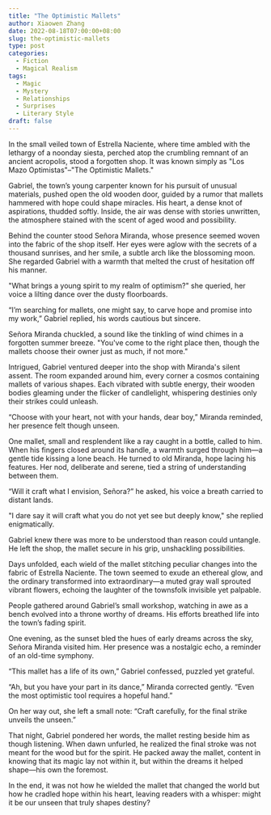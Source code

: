 ```yaml
---
title: "The Optimistic Mallets"
author: Xiaowen Zhang
date: 2022-08-18T07:00:00+08:00
slug: the-optimistic-mallets
type: post
categories:
  - Fiction
  - Magical Realism
tags:
  - Magic
  - Mystery
  - Relationships
  - Surprises
  - Literary Style
draft: false
---
```


In the small veiled town of Estrella Naciente, where time ambled with the lethargy of a noonday siesta, perched atop the crumbling remnant of an ancient acropolis, stood a forgotten shop. It was known simply as "Los Mazo Optimistas"–"The Optimistic Mallets." 

Gabriel, the town’s young carpenter known for his pursuit of unusual materials, pushed open the old wooden door, guided by a rumor that mallets hammered with hope could shape miracles. His heart, a dense knot of aspirations, thudded softly. Inside, the air was dense with stories unwritten, the atmosphere stained with the scent of aged wood and possibility.

Behind the counter stood Señora Miranda, whose presence seemed woven into the fabric of the shop itself. Her eyes were aglow with the secrets of a thousand sunrises, and her smile, a subtle arch like the blossoming moon. She regarded Gabriel with a warmth that melted the crust of hesitation off his manner. 

"What brings a young spirit to my realm of optimism?" she queried, her voice a lilting dance over the dusty floorboards.

“I’m searching for mallets, one might say, to carve hope and promise into my work,” Gabriel replied, his words cautious but sincere.

Señora Miranda chuckled, a sound like the tinkling of wind chimes in a forgotten summer breeze. "You've come to the right place then, though the mallets choose their owner just as much, if not more."

Intrigued, Gabriel ventured deeper into the shop with Miranda's silent assent. The room expanded around him, every corner a cosmos containing mallets of various shapes. Each vibrated with subtle energy, their wooden bodies gleaming under the flicker of candlelight, whispering destinies only their strikes could unleash.

“Choose with your heart, not with your hands, dear boy,” Miranda reminded, her presence felt though unseen.

One mallet, small and resplendent like a ray caught in a bottle, called to him. When his fingers closed around its handle, a warmth surged through him—a gentle tide kissing a lone beach. He turned to old Miranda, hope lacing his features. Her nod, deliberate and serene, tied a string of understanding between them.

“Will it craft what I envision, Señora?” he asked, his voice a breath carried to distant lands.

"I dare say it will craft what you do not yet see but deeply know," she replied enigmatically.

Gabriel knew there was more to be understood than reason could untangle. He left the shop, the mallet secure in his grip, unshackling possibilities.

Days unfolded, each wield of the mallet stitching peculiar changes into the fabric of Estrella Naciente. The town seemed to exude an ethereal glow, and the ordinary transformed into extraordinary—a muted gray wall sprouted vibrant flowers, echoing the laughter of the townsfolk invisible yet palpable. 

People gathered around Gabriel’s small workshop, watching in awe as a bench evolved into a throne worthy of dreams. His efforts breathed life into the town’s fading spirit.

One evening, as the sunset bled the hues of early dreams across the sky, Señora Miranda visited him. Her presence was a nostalgic echo, a reminder of an old-time symphony.

“This mallet has a life of its own,” Gabriel confessed, puzzled yet grateful.

“Ah, but you have your part in its dance,” Miranda corrected gently. “Even the most optimistic tool requires a hopeful hand.”

On her way out, she left a small note: “Craft carefully, for the final strike unveils the unseen.”

That night, Gabriel pondered her words, the mallet resting beside him as though listening. When dawn unfurled, he realized the final stroke was not meant for the wood but for the spirit. He packed away the mallet, content in knowing that its magic lay not within it, but within the dreams it helped shape—his own the foremost.

In the end, it was not how he wielded the mallet that changed the world but how he cradled hope within his heart, leaving readers with a whisper: might it be our unseen that truly shapes destiny?